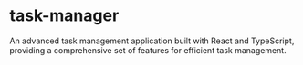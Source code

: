 # task-manager
An advanced task management application built with React and TypeScript, providing a comprehensive set of features for efficient task management.
